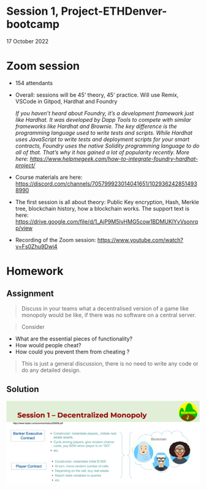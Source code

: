 # Session 1, Project-ETHDenver-bootcamp
17 October 2022
# Zoom session

* 154 attendants
* Overall: sessions will be 45' theory, 45' practice. Will use Remix, VSCode in Gitpod, Hardhat and Foundry

  *If you haven’t heard about Foundry, it’s a development framework just like Hardhat. It was developed by Dapp Tools to compete with similar frameworks like Hardhat and Brownie. The key difference is the programming language used to write tests and scripts. While Hardhat uses JavaScript to write tests and deployment scripts for your smart contracts, Foundry uses the native Solidity programming language to do all of that. That’s why it has gained a lot of popularity recently. More here: https://www.helpmegeek.com/how-to-integrate-foundry-hardhat-project/*
* Course materials are here: https://discord.com/channels/705799923014041651/1029362428514938990
* The first session is all about theory: Public Key encryption, Hash, Merkle tree, blockchain history, how a blockchain works. The support text is here: https://drive.google.com/file/d/1_AjP9M5lyHMG5cow1BDMUKlYvVsonrqp/view
* Recording of the Zoom session: https://www.youtube.com/watch?v=Fs0Zhu9Dwj4
# Homework
## Assignment
> Discuss in your teams what a decentralised version of a game like monopoly would be like, if there was no software on a central server.

> Consider

* What are the essential pieces of functionality?
* How would people cheat?
* How could you prevent them from cheating ?

> This is just a general discussion, there is no need to write any code or do any detailed design.

## Solution
![Solution](20221018%20ETH%20Denver%20S1%20homework.png)